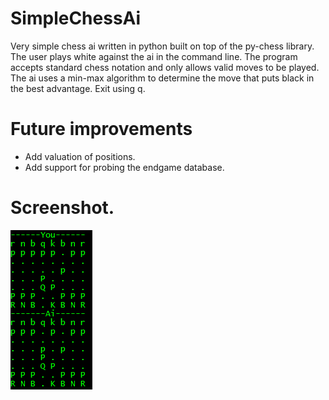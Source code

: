 # SimpleChessAi
Very simple chess ai written in python built on top of the py-chess library. The user plays white against the ai in the command line. The program accepts standard chess notation and only allows valid moves to be played. The ai uses a min-max algorithm to determine the move that puts black in the best advantage. Exit using q.

# Future improvements
- Add valuation of positions.
- Add support for probing the endgame database.

# Screenshot.
![](img/1.png) 

